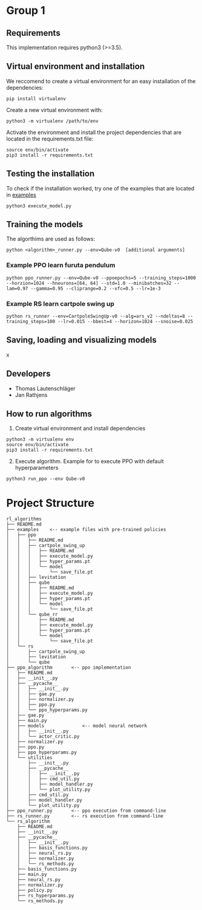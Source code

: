 # Group 1 

## Requirements
This implementation requires python3 (>=3.5). 

## Virtual environment and installation
We reccomend to create a virtual environment for 
an easy installation of the dependencies: 

```
pip install virtualenv
```

Create a new virtual environment with:

```
python3 -m virtualenv /path/to/env
```

Activate the environment and install the project 
dependencies that are located in the requirements.txt 
file:

```
source env/bin/activate
pip3 install -r requirements.txt

```
## Testing the installation
To check if the installation worked, 
try one of the examples that are located in [examples](examples)
 
``` 
python3 execute_model.py
```

## Training the models
The algorthims are used as follows:

```
python <algorithm>_runner.py --env=Qube-v0  [additional arguments]
```

### Example PPO learn furuta pendulum

```
python ppo_runner.py --env=Qube-v0 --ppoepochs=5 --training_steps=1000 --horzion=1024 --hneurons=[64, 64] --std=1.0 --minibatches=32 --lam=0.97 --gamma=0.95 --cliprange=0.2 --vfc=0.5 --lr=1e-3 
```

### Example RS learn cartpole swing up

```
python rs_runner --env=CartpoleSwingUp-v0 --alg=ars_v2 --ndeltas=8 --training_steps=100 --lr=0.015 --bbest=4 --horizon=1024 --snoise=0.025

```

## Saving, loading and visualizing models
x

## Developers
* Thomas Lautenschläger
* Jan Rathjens



## How to run algorithms

1. Create virtual environment and install dependencies

```
python3 -m virtualenv env
source env/bin/activate
pip3 install -r requirements.txt
```

2. Execute algorithm. Example for to execute PPO 
with default hyperparameters
```
python3 run_ppo --env Qube-v0 
```
 
# Project Structure

```
rl_algorithms
├── README.md
├── examples 	<-- example files with pre-trained policies
│   ├── ppo 	
│   │   ├── README.md
│   │   ├── cartpole_swing_up
│   │   │   ├── README.md
│   │   │   ├── execute_model.py
│   │   │   ├── hyper_params.pt
│   │   │   └── model
│   │   │       └── save_file.pt
│   │   ├── levitation
│   │   ├── qube
│   │   │   ├── README.md
│   │   │   ├── execute_model.py
│   │   │   ├── hyper_params.pt
│   │   │   └── model
│   │   │       └── save_file.pt
│   │   └── qube_rr
│   │       ├── README.md
│   │       ├── execute_model.py
│   │       ├── hyper_params.pt
│   │       └── model
│   │           └── save_file.pt
│   └── rs
│       ├── cartpole_swing_up
│       ├── levitation
│       └── qube
├── ppo_algorithm 		<-- ppo implementation
│   ├── README.md
│   ├── __init__.py
│   ├── __pycache__
│   │   ├── __init__.py
│   │   ├── gae.py
│   │   ├── normalizer.py
│   │   ├── ppo.py
│   │   └── ppo_hyperparams.py
│   ├── gae.py
│   ├── main.py
│   ├── models				<-- model neural network
│   │   ├── __init__.py
│   │   └── actor_critic.py
│   ├── normalizer.py
│   ├── ppo.py
│   ├── ppo_hyperparams.py
│   └── utilities
│       ├── __init__.py
│       ├── __pycache__
│       │   ├── __init__.py
│       │   ├── cmd_util.py 
│       │   ├── model_handler.py
│       │   └── plot_utility.py
│       ├── cmd_util.py
│       ├── model_handler.py
│       └── plot_utility.py
├── ppo_runner.py 		<-- ppo execution from command-line
├── rs_runner.py 		<-- rs execution from command-line
└── rs_algorithm
    ├── README.md
    ├── __init__.py
    ├── __pycache__
    │   ├── __init__.py
    │   ├── basis_functions.py
    │   ├── neural_rs.py
    │   ├── normalizer.py
    │   └── rs_methods.py
    ├── basis_functions.py
    ├── main.py
    ├── neural_rs.py
    ├── normalizer.py
    ├── policy.py
    ├── rs_hyperparams.py
    └── rs_methods.py
        
```
